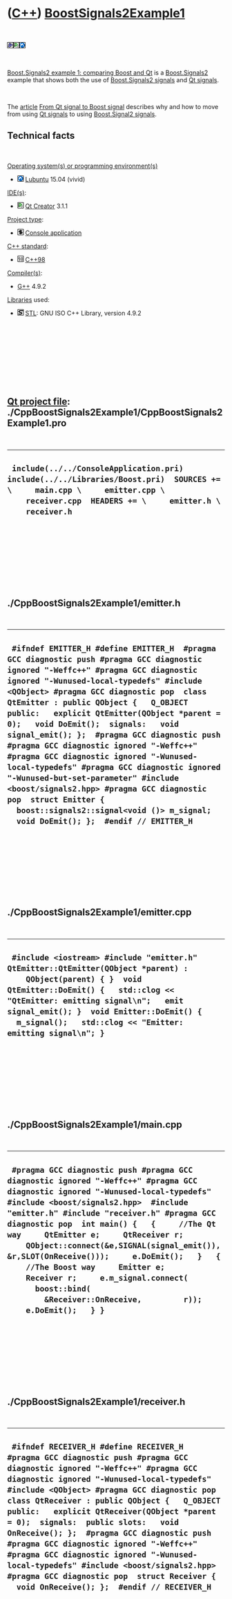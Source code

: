 



 

 

 

 

 

([C++](Cpp.htm)) [BoostSignals2Example1](CppBoostSignals2Example1.htm)
======================================================================

 

![Boost](PicBoost.png)![Qt
Creator](PicQtCreator.png)![Lubuntu](PicLubuntu.png)

 

[Boost.Signals2 example 1: comparing Boost and
Qt](CppBoostSignals2Example1.htm) is a
[Boost.Signals2](CppBoostSignals2.htm) example that shows both the use
of [Boost.Signals2 signals](CppBoostSignals2.htm) and [Qt
signals](CppQtSignal.htm).

 

The [article](CppArticle.htm) [From Qt signal to Boost
signal](CppFromQtSignalToBoostSignal.htm) describes why and how to move
from using [Qt signals](CppQtSignal.htm) to using [Boost.Signal2
signals](CppBoostSignals2.htm).

Technical facts
---------------

 

[Operating system(s) or programming environment(s)](CppOs.htm)

-   ![Lubuntu](PicLubuntu.png) [Lubuntu](CppLubuntu.htm) 15.04 (vivid)

[IDE(s)](CppIde.htm):

-   ![Qt Creator](PicQtCreator.png) [Qt Creator](CppQtCreator.htm) 3.1.1

[Project type](CppQtProjectType.htm):

-   ![console](PicConsole.png) [Console
    application](CppConsoleApplication.htm)

[C++ standard](CppStandard.htm):

-   ![C++98](PicCpp98.png) [C++98](Cpp98.htm)

[Compiler(s)](CppCompiler.htm):

-   [G++](CppGpp.htm) 4.9.2

[Libraries](CppLibrary.htm) used:

-   ![STL](PicStl.png) [STL](CppStl.htm): GNU ISO C++ Library, version
    4.9.2

 

 

 

 

 

[Qt project file](CppQtProjectFile.htm): ./CppBoostSignals2Example1/CppBoostSignals2Example1.pro
------------------------------------------------------------------------------------------------

 

  ------------------------------------------------------------------------------------------------------------------------------------------------------------------------------------------
  ` include(../../ConsoleApplication.pri) include(../../Libraries/Boost.pri)  SOURCES += \     main.cpp \     emitter.cpp \     receiver.cpp  HEADERS += \     emitter.h \     receiver.h`
  ------------------------------------------------------------------------------------------------------------------------------------------------------------------------------------------

 

 

 

 

 

./CppBoostSignals2Example1/emitter.h
------------------------------------

 

  -----------------------------------------------------------------------------------------------------------------------------------------------------------------------------------------------------------------------------------------------------------------------------------------------------------------------------------------------------------------------------------------------------------------------------------------------------------------------------------------------------------------------------------------------------------------------------------------------------------------------------------------------------------------------------------------------------------------------------------------
  ` #ifndef EMITTER_H #define EMITTER_H  #pragma GCC diagnostic push #pragma GCC diagnostic ignored "-Weffc++" #pragma GCC diagnostic ignored "-Wunused-local-typedefs" #include <QObject> #pragma GCC diagnostic pop  class QtEmitter : public QObject {   Q_OBJECT public:   explicit QtEmitter(QObject *parent = 0);   void DoEmit();  signals:   void signal_emit(); };  #pragma GCC diagnostic push #pragma GCC diagnostic ignored "-Weffc++" #pragma GCC diagnostic ignored "-Wunused-local-typedefs" #pragma GCC diagnostic ignored "-Wunused-but-set-parameter" #include <boost/signals2.hpp> #pragma GCC diagnostic pop  struct Emitter {   boost::signals2::signal<void ()> m_signal;   void DoEmit(); };  #endif // EMITTER_H`
  -----------------------------------------------------------------------------------------------------------------------------------------------------------------------------------------------------------------------------------------------------------------------------------------------------------------------------------------------------------------------------------------------------------------------------------------------------------------------------------------------------------------------------------------------------------------------------------------------------------------------------------------------------------------------------------------------------------------------------------------

 

 

 

 

 

./CppBoostSignals2Example1/emitter.cpp
--------------------------------------

 

  --------------------------------------------------------------------------------------------------------------------------------------------------------------------------------------------------------------------------------------------------------------------------------------------------------
  ` #include <iostream> #include "emitter.h"  QtEmitter::QtEmitter(QObject *parent) :     QObject(parent) { }  void QtEmitter::DoEmit() {   std::clog << "QtEmitter: emitting signal\n";   emit signal_emit(); }  void Emitter::DoEmit() {   m_signal();   std::clog << "Emitter: emitting signal\n"; }`
  --------------------------------------------------------------------------------------------------------------------------------------------------------------------------------------------------------------------------------------------------------------------------------------------------------

 

 

 

 

 

./CppBoostSignals2Example1/main.cpp
-----------------------------------

 

  --------------------------------------------------------------------------------------------------------------------------------------------------------------------------------------------------------------------------------------------------------------------------------------------------------------------------------------------------------------------------------------------------------------------------------------------------------------------------------------------------------------------------------------------------------------------------
  ` #pragma GCC diagnostic push #pragma GCC diagnostic ignored "-Weffc++" #pragma GCC diagnostic ignored "-Wunused-local-typedefs" #include <boost/signals2.hpp>  #include "emitter.h" #include "receiver.h" #pragma GCC diagnostic pop  int main() {   {     //The Qt way     QtEmitter e;     QtReceiver r;     QObject::connect(&e,SIGNAL(signal_emit()),&r,SLOT(OnReceive()));     e.DoEmit();   }   {     //The Boost way     Emitter e;     Receiver r;     e.m_signal.connect(       boost::bind(         &Receiver::OnReceive,         r));     e.DoEmit();   } }`
  --------------------------------------------------------------------------------------------------------------------------------------------------------------------------------------------------------------------------------------------------------------------------------------------------------------------------------------------------------------------------------------------------------------------------------------------------------------------------------------------------------------------------------------------------------------------------

 

 

 

 

 

./CppBoostSignals2Example1/receiver.h
-------------------------------------

 

  -------------------------------------------------------------------------------------------------------------------------------------------------------------------------------------------------------------------------------------------------------------------------------------------------------------------------------------------------------------------------------------------------------------------------------------------------------------------------------------------------------------------------------------------------------------------------------------------------------------------------------------
  ` #ifndef RECEIVER_H #define RECEIVER_H  #pragma GCC diagnostic push #pragma GCC diagnostic ignored "-Weffc++" #pragma GCC diagnostic ignored "-Wunused-local-typedefs" #include <QObject> #pragma GCC diagnostic pop  class QtReceiver : public QObject {   Q_OBJECT public:   explicit QtReceiver(QObject *parent = 0);  signals:  public slots:   void OnReceive(); };  #pragma GCC diagnostic push #pragma GCC diagnostic ignored "-Weffc++" #pragma GCC diagnostic ignored "-Wunused-local-typedefs" #include <boost/signals2.hpp> #pragma GCC diagnostic pop  struct Receiver {   void OnReceive(); };  #endif // RECEIVER_H`
  -------------------------------------------------------------------------------------------------------------------------------------------------------------------------------------------------------------------------------------------------------------------------------------------------------------------------------------------------------------------------------------------------------------------------------------------------------------------------------------------------------------------------------------------------------------------------------------------------------------------------------------

 

 

 

 

 

./CppBoostSignals2Example1/receiver.cpp
---------------------------------------

 

  ----------------------------------------------------------------------------------------------------------------------------------------------------------------------------------------------------------------------------------------------------------------------------------
  ` #include <iostream> #include "receiver.h"  QtReceiver::QtReceiver(QObject *parent) :     QObject(parent) {  }  void QtReceiver::OnReceive() {   std::clog << "QtReceiver: received signal\n"; }  void Receiver::OnReceive() {   std::clog << "Receiver: received signal\n"; }`
  ----------------------------------------------------------------------------------------------------------------------------------------------------------------------------------------------------------------------------------------------------------------------------------

 

 

 

 

 





 




This page has been created by the [tool](Tools.htm)
[CodeToHtml](ToolCodeToHtml.htm)

